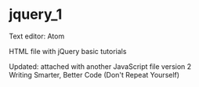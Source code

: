 # jquery_1

Text editor: Atom

HTML file with jQuery basic tutorials

Updated: attached with another JavaScript file version 2 <br>
Writing Smarter, Better Code (Don't Repeat Yourself)
